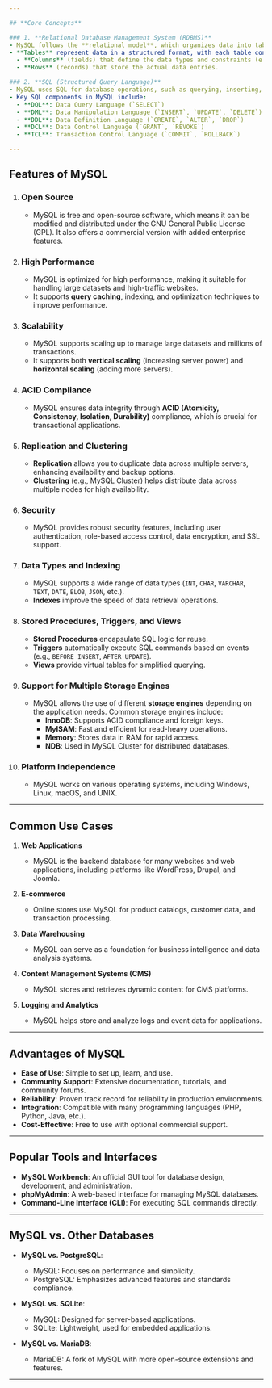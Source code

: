 ```yaml
---

## **Core Concepts**

### 1. **Relational Database Management System (RDBMS)**
- MySQL follows the **relational model**, which organizes data into tables (rows and columns). Relationships can be defined between tables, enabling powerful querying and data integrity.
- **Tables** represent data in a structured format, with each table consisting of:
  - **Columns** (fields) that define the data types and constraints (e.g., `INT`, `VARCHAR`, `DATE`).
  - **Rows** (records) that store the actual data entries.

### 2. **SQL (Structured Query Language)**
- MySQL uses SQL for database operations, such as querying, inserting, updating, and deleting data.
- Key SQL components in MySQL include:
  - **DQL**: Data Query Language (`SELECT`)
  - **DML**: Data Manipulation Language (`INSERT`, `UPDATE`, `DELETE`)
  - **DDL**: Data Definition Language (`CREATE`, `ALTER`, `DROP`)
  - **DCL**: Data Control Language (`GRANT`, `REVOKE`)
  - **TCL**: Transaction Control Language (`COMMIT`, `ROLLBACK`)

---
```


## **Features of MySQL**

1. ### **Open Source**
   - MySQL is free and open-source software, which means it can be modified and distributed under the GNU General Public License (GPL). It also offers a commercial version with added enterprise features.

2. ### **High Performance**
   - MySQL is optimized for high performance, making it suitable for handling large datasets and high-traffic websites.
   - It supports **query caching**, indexing, and optimization techniques to improve performance.

3. ### **Scalability**
   - MySQL supports scaling up to manage large datasets and millions of transactions.
   - It supports both **vertical scaling** (increasing server power) and **horizontal scaling** (adding more servers).

4. ### **ACID Compliance**
   - MySQL ensures data integrity through **ACID (Atomicity, Consistency, Isolation, Durability)** compliance, which is crucial for transactional applications.

5. ### **Replication and Clustering**
   - **Replication** allows you to duplicate data across multiple servers, enhancing availability and backup options.
   - **Clustering** (e.g., MySQL Cluster) helps distribute data across multiple nodes for high availability.

6. ### **Security**
   - MySQL provides robust security features, including user authentication, role-based access control, data encryption, and SSL support.

7. ### **Data Types and Indexing**
   - MySQL supports a wide range of data types (`INT`, `CHAR`, `VARCHAR`, `TEXT`, `DATE`, `BLOB`, `JSON`, etc.).
   - **Indexes** improve the speed of data retrieval operations.

8. ### **Stored Procedures, Triggers, and Views**
   - **Stored Procedures** encapsulate SQL logic for reuse.
   - **Triggers** automatically execute SQL commands based on events (e.g., `BEFORE INSERT`, `AFTER UPDATE`).
   - **Views** provide virtual tables for simplified querying.

9. ### **Support for Multiple Storage Engines**
   - MySQL allows the use of different **storage engines** depending on the application needs. Common storage engines include:
     - **InnoDB**: Supports ACID compliance and foreign keys.
     - **MyISAM**: Fast and efficient for read-heavy operations.
     - **Memory**: Stores data in RAM for rapid access.
     - **NDB**: Used in MySQL Cluster for distributed databases.

10. ### **Platform Independence**
    - MySQL works on various operating systems, including Windows, Linux, macOS, and UNIX.

---

## **Common Use Cases**

1. **Web Applications**
   - MySQL is the backend database for many websites and web applications, including platforms like WordPress, Drupal, and Joomla.

2. **E-commerce**
   - Online stores use MySQL for product catalogs, customer data, and transaction processing.

3. **Data Warehousing**
   - MySQL can serve as a foundation for business intelligence and data analysis systems.

4. **Content Management Systems (CMS)**
   - MySQL stores and retrieves dynamic content for CMS platforms.

5. **Logging and Analytics**
   - MySQL helps store and analyze logs and event data for applications.

---

## **Advantages of MySQL**

- **Ease of Use**: Simple to set up, learn, and use.
- **Community Support**: Extensive documentation, tutorials, and community forums.
- **Reliability**: Proven track record for reliability in production environments.
- **Integration**: Compatible with many programming languages (PHP, Python, Java, etc.).
- **Cost-Effective**: Free to use with optional commercial support.

---

## **Popular Tools and Interfaces**

- **MySQL Workbench**: An official GUI tool for database design, development, and administration.
- **phpMyAdmin**: A web-based interface for managing MySQL databases.
- **Command-Line Interface (CLI)**: For executing SQL commands directly.

---

## **MySQL vs. Other Databases**

- **MySQL vs. PostgreSQL**:
  - MySQL: Focuses on performance and simplicity.
  - PostgreSQL: Emphasizes advanced features and standards compliance.

- **MySQL vs. SQLite**:
  - MySQL: Designed for server-based applications.
  - SQLite: Lightweight, used for embedded applications.

- **MySQL vs. MariaDB**:
  - MariaDB: A fork of MySQL with more open-source extensions and features.

---
